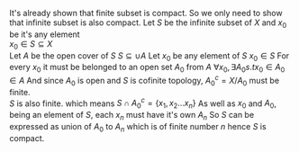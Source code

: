 
It's already shown that finite subset is compact.
So we only need to show that infinite subset is also compact.
Let $S$ be the infinite subset of $X$ and $x_{0}$ be it's any element  
$x_{0}\in S \subseteq X$  
Let $A$ be the open cover of $S$
$S \subseteq \cup A$
Let $x_0$ be any element of $S$
$x_{0}\in S$
For every $x_{0}$ it must be belonged to an open set $A_0$ from $A$
$\forall x_{0},\exists A_{0}s.tx_{0}\in A_{0}\in A$
And since $A_0$ is open and $S$ is cofinite topology, $A^{c}_{0}=X/A_{0}$ must be finite.  
$S$ is also finite. which means
$S\cap A^{c}_{0}=\left\{ x_{1},x_{2}\ldots x_{n}\right\}$
As well as $x_0$ and $A_0$, being an element of $S$, each $x_n$ must have it's own $A_n$
So $S$ can be expressed as union of $A_0$ to $A_n$ which is of finite number $n$ hence $S$ is compact.
